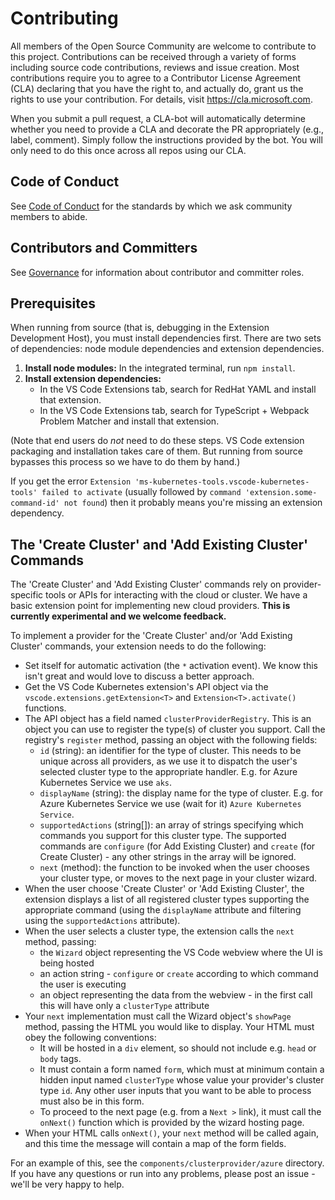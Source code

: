 # Contributing

All members of the Open Source Community are welcome to contribute to this project. Contributions can be received through a variety of forms including source code contributions, reviews and issue creation. Most contributions require you to agree to a Contributor License Agreement (CLA) declaring that you have the right to, and actually do, grant us the rights to use your contribution. For details, visit https://cla.microsoft.com.

When you submit a pull request, a CLA-bot will automatically determine whether you need to provide a CLA and decorate the PR appropriately (e.g., label, comment). Simply follow the instructions provided by the bot. You will only need to do this once across all repos using our CLA.

## Code of Conduct

See [Code of Conduct](CODE_OF_CONDUCT.md) for the standards by which we ask community members
to abide.

## Contributors and Committers

See [Governance](GOVERNANCE.md) for information about contributor and committer roles.

## Prerequisites

When running from source (that is, debugging in the Extension Development Host), you must install dependencies first.  There are two sets of dependencies: node module dependencies and extension dependencies.

1. **Install node modules:** In the integrated terminal, run `npm install`.
2. **Install extension dependencies:**
   * In the VS Code Extensions tab, search for RedHat YAML and install that extension.
   * In the VS Code Extensions tab, search for TypeScript + Webpack Problem Matcher and install that extension.

(Note that end users do *not* need to do these steps.  VS Code extension packaging and installation takes care of them.  But running from source bypasses this process so we have to do them by hand.)

If you get the error `Extension 'ms-kubernetes-tools.vscode-kubernetes-tools' failed to activate` (usually followed by `command 'extension.some-command-id' not found`) then it probably means you're missing an extension dependency.

## The 'Create Cluster' and 'Add Existing Cluster' Commands

The 'Create Cluster' and 'Add Existing Cluster' commands rely on provider-specific tools or APIs for interacting with the cloud or cluster.  We have a basic extension point for implementing new cloud providers.  **This is currently experimental and we welcome feedback.**

To implement a provider for the 'Create Cluster' and/or 'Add Existing Cluster' commands, your extension needs to do the following:

* Set itself for automatic activation (the `*` activation event).  We know this isn't great and would love to discuss a better approach.
* Get the VS Code Kubernetes extension's API object via the `vscode.extensions.getExtension<T>` and `Extension<T>.activate()` functions.
* The API object has a field named `clusterProviderRegistry`.  This is an object you can use to register the type(s) of cluster you support.  Call the registry's `register` method, passing an object with the following fields:
  * `id` (string): an identifier for the type of cluster.  This needs to be unique across all providers, as we use it to dispatch the user's selected cluster type to the appropriate handler.  E.g. for Azure Kubernetes Service we use `aks`.
  * `displayName` (string): the display name for the type of cluster.  E.g. for Azure Kubernetes Service we use (wait for it) `Azure Kubernetes Service`.
  * `supportedActions` (string[]): an array of strings specifying which commands you support for this cluster type.  The supported commands are `configure` (for Add Existing Cluster) and `create` (for Create Cluster) - any other strings in the array will be ignored.
  * `next` (method): the function to be invoked when the user chooses your cluster type, or moves to the next page in your cluster wizard.
* When the user choose 'Create Cluster' or 'Add Existing Cluster', the extension displays a list of all registered cluster types supporting the appropriate command (using the `displayName` attribute and filtering using the `supportedActions` attribute).
* When the user selects a cluster type, the extension calls the `next` method, passing:
  * the `Wizard` object representing the VS Code webview where the UI is being hosted
  * an action string - `configure` or `create` according to which command the user is executing
  * an object representing the data from the webview - in the first call this will have only a `clusterType` attribute
* Your `next` implementation must call the Wizard object's `showPage` method, passing the HTML you would like to display.  Your HTML must obey the following conventions:
  * It will be hosted in a `div` element, so should not include e.g. `head` or `body` tags.
  * It must contain a form named `form`, which must at minimum contain a hidden input named `clusterType` whose value your provider's cluster type `id`.  Any other user inputs that you want to be able to process must also be in this form.
  * To proceed to the next page (e.g. from a `Next >` link), it must call the `onNext()` function which is provided by the wizard hosting page.
* When your HTML calls `onNext()`, your `next` method will be called again, and this time the message will contain a map of the form fields.

For an example of this, see the `components/clusterprovider/azure` directory.  If you have any questions or run into any problems, please post an issue - we'll be very happy to help.
